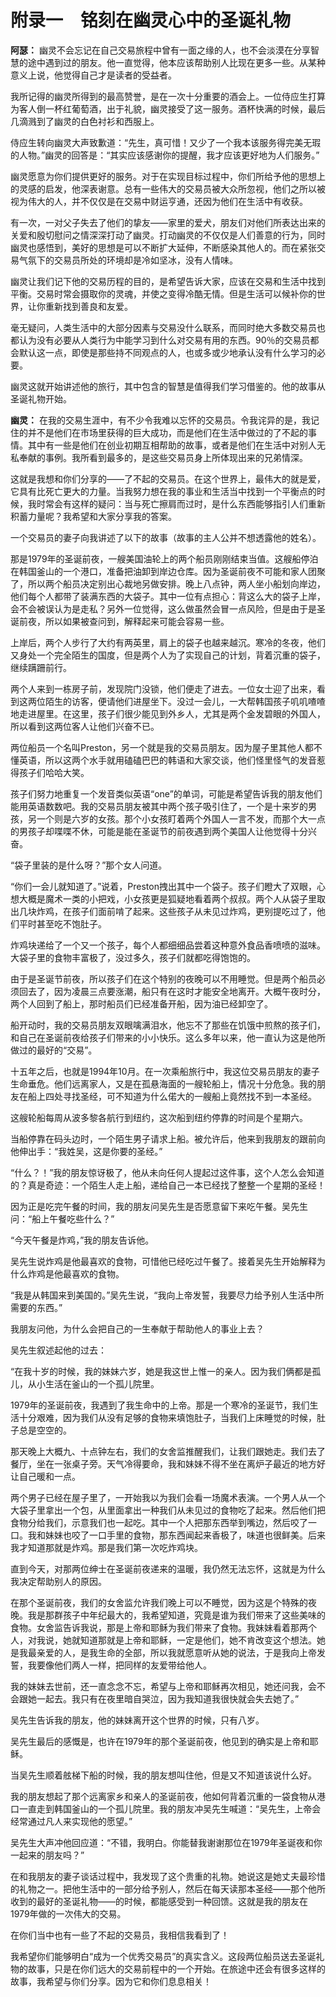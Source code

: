    

# 附录一　铭刻在幽灵心中的圣诞礼物

**阿瑟：** 幽灵不会忘记在自己交易旅程中曾有一面之缘的人，也不会淡漠在分享智慧的途中遇到过的朋友。他一直觉得，他本应该帮助别人比现在更多一些。从某种意义上说，他觉得自己才是读者的受益者。

我所记得的幽灵所得到的最高赞誉，是在一次十分重要的酒会上。一位侍应生打算为客人倒一杯红葡萄酒，出于礼貌，幽灵接受了这一服务。酒杯快满的时候，最后几滴溅到了幽灵的白色衬衫和西服上。

侍应生转向幽灵大声致歉道：“先生，真可惜！又少了一个我本该服务得完美无瑕的人物。”幽灵的回答是：“其实应该感谢你的提醒，我才应该更好地为人们服务。”

幽灵愿意为你们提供更好的服务。对于在实现目标过程中，你们所给予他的思想上的灵感的启发，他深表谢意。总有一些伟大的交易员被大众所忽视，他们之所以被视为伟大的人，并不仅仅是在交易中财运亨通，还因为他们在生活中有收获。

有一次，一对父子失去了他们的挚友——家里的爱犬，朋友们对他们所表达出来的关爱和殷切慰问之情深深打动了幽灵。打动幽灵的不仅仅是人们善意的行为，同时幽灵也感悟到，美好的思想是可以不断扩大延伸，不断感染其他人的。而在紧张交易气氛下的交易员所处的环境却是冷如坚冰，没有人情味。

幽灵让我们记下他的交易历程的目的，是希望告诉大家，应该在交易和生活中找到平衡。交易时常会摄取你的灵魂，并使之变得冷酷无情。但是生活可以候补你的世界，让你重新找到善良和友爱。

毫无疑问，人类生活中的大部分因素与交易没什么联系，而同时绝大多数交易员也都认为没有必要从人类行为中能学习到什么对交易有用的东西。90％的交易员都会默认这一点，即使是那些持不同观点的人，也或多或少地承认没有什么学习的必要。

幽灵这就开始讲述他的旅行，其中包含的智慧是值得我们学习借鉴的。他的故事从圣诞礼物开始。

**幽灵：** 在我的交易生涯中，有不少令我难以忘怀的交易员。令我诧异的是，我记住的并不是他们在市场里获得的巨大成功，而是他们在生活中做过的了不起的事情。其中有一些是他们在创业初期互相帮助的故事，或者是他们在生活中对别人无私奉献的事例。我所看到最多的，是这些交易员身上所体现出来的兄弟情深。

这就是我想和你们分享的——了不起的交易员。在这个世界上，最伟大的就是爱，它具有比死亡更大的力量。当我努力想在我的事业和生活当中找到一个平衡点的时候，我时常会有这样的疑问：当与死亡擦肩而过时，是什么东西能够指引人们重新积蓄力量呢？我希望和大家分享我的答案。

一个交易员的妻子向我讲述了以下的故事（故事的主人公并不想透露他的姓名）。

那是1979年的圣诞前夜，一艘美国油轮上的两个船员刚刚结束当值。这艘船停泊在韩国釜山的一个港口，准备把油卸到岸边仓库。因为圣诞前夜不可能和家人团聚了，所以两个船员决定别出心裁地另做安排。晚上八点钟，两人坐小船划向岸边，他们每个人都带了装满东西的大袋子。其中一位有点担心：背这么大的袋子上岸，会不会被误认为是走私？另外一位觉得，这么做虽然会冒一点风险，但是由于是圣诞前夜，所以如果被查问到，解释起来可能会容易一些。

上岸后，两个人步行了大约有两英里，肩上的袋子也越来越沉。寒冷的冬夜，他们又身处一个完全陌生的国度，但是两个人为了实现自己的计划，背着沉重的袋子，继续蹒跚前行。

两个人来到一栋房子前，发现院门没锁，他们便走了进去。一位女士迎了出来，看到这两位陌生的访客，便请他们进屋坐下。没过一会儿，一大帮韩国孩子叽叽喳喳地走进屋里。在这里，孩子们很少能见到外乡人，尤其是两个金发碧眼的外国人，所以看到这两位客人让他们兴奋不已。

两位船员一个名叫Preston，另一个就是我的交易员朋友。因为屋子里其他人都不懂英语，所以这两个水手就用磕磕巴巴的韩语和大家交谈，他们怪里怪气的发音惹得孩子们哈哈大笑。

孩子们努力地重复一个发音类似英语“one”的单词，可能是希望告诉我的朋友他们能用英语数数吧。我的交易员朋友被其中两个孩子吸引住了，一个是十来岁的男孩，另一个则是六岁的女孩。那个小女孩盯着两个外国人一言不发，而那个大一点的男孩子却喋喋不休，可能是能在圣诞节的前夜遇到两个美国人让他觉得十分兴奋。

“袋子里装的是什么呀？”那个女人问道。

“你们一会儿就知道了。”说着，Preston拽出其中一个袋子。孩子们瞪大了双眼，心想大概是魔术一类的小把戏，小女孩更是狐疑地看着两个叔叔。两个人从袋子里取出几块炸鸡，在孩子们面前啃了起来。这些孩子从未见过炸鸡，更别提吃过了，他们平时甚至吃不饱肚子。

炸鸡块递给了一个又一个孩子，每个人都细细品尝着这种意外食品香喷喷的滋味。大袋子里的食物丰富极了，没过多久，孩子们就都吃得饱饱的。

由于是圣诞节前夜，所以孩子们在这个特别的夜晚可以不用睡觉。但是两个船员必须回去了，因为凌晨三点要涨潮，船只有在这时才能安全地离开。大概午夜时分，两个人回到了船上，那时船员们已经准备开船，因为油已经卸空了。

船开动时，我的交易员朋友双眼噙满泪水，他忘不了那些在饥饿中煎熬的孩子们，和自己在圣诞前夜给孩子们带来的小小快乐。这么多年以来，他一直认为这是他所做过的最好的“交易”。

十五年之后，也就是1994年10月。在一次乘船旅行中，我这位交易员朋友的妻子生命垂危。他们远离家人，又是在孤悬海面的一艘轮船上，情况十分危急。我的朋友在船上四处寻找圣经，可不知道为什么偌大的一艘船上竟然找不到一本圣经。

这艘轮船每周从波多黎各航行到纽约，这次船到纽约停靠的时间是个星期六。

当船停靠在码头边时，一个陌生男子请求上船。被允许后，他来到我朋友的跟前向他伸出手：“我姓吴，这是你要的圣经。”

“什么？！”我的朋友惊讶极了，他从未向任何人提起过这件事，这个人怎么会知道的？真是奇迹：一个陌生人走上船，递给自己一本已经找了整整一个星期的圣经！

因为正是吃完午餐的时间，我的朋友问吴先生是否愿意留下来吃午餐。吴先生问：“船上午餐吃些什么？”

“今天午餐是炸鸡，”我的朋友告诉他。

吴先生说炸鸡是他最喜欢的食物，可惜他已经吃过午餐了。接着吴先生开始解释为什么炸鸡是他最喜欢的食物。

“我是从韩国来到美国的。”吴先生说，“我向上帝发誓，我要尽力给予别人生活中所需要的东西。”

我朋友问他，为什么会把自己的一生奉献于帮助他人的事业上去？

吴先生叙述起他的过去：

“在我十岁的时候，我的妹妹六岁，她是我这世上惟一的亲人。因为我们俩都是孤儿，从小生活在釜山的一个孤儿院里。

1979年的圣诞前夜，我遇到了我生命中的上帝。那是一个寒冷的圣诞节，我们生活十分艰难，因为我们从没有足够的食物来填饱肚子，当我们上床睡觉的时候，肚子总是空空的。

那天晚上大概九、十点钟左右，我们的女舍监推醒我们，让我们跟她走。我们去了餐厅，坐在一张桌子旁。天气冷得要命，我和妹妹不得不坐在离炉子最近的地方好让自己暖和一点。

两个男子已经在屋子里了，一开始我以为我们会看一场魔术表演。一个男人从一个大袋子里拿出一个包，从里面拿出一种我们从未见过的食物吃了起来。然后他们把食物分给我们，示意我们也一起吃。其中一个人把那东西举到嘴边，然后咬了一口。我和妹妹也咬了一口手里的食物，那东西闻起来香极了，味道也很鲜美。后来我才知道那就是炸鸡。那是我们第一次吃炸鸡块。

直到今天，对那两位绅士在圣诞前夜递来的温暖，我仍然无法忘怀，这就是为什么我决定帮助别人的原因。

在那个圣诞前夜，我们的女舍监允许我们晚上可以不睡觉，因为这是个特殊的夜晚。我是那群孩子中年纪最大的，我希望知道，究竟是谁为我们带来了这些美味的食物。女舍监告诉我说，那是上帝和耶稣为我们带来了食物。我妹妹看着那两个人，对我说，她就知道那就是上帝和耶稣，一定是他们，她不肯改变这个想法。她是我最亲爱的人，是我生命的全部，所以我就愿意听从她的说法，于是我向上帝发誓，我要像他们两人一样，把同样的友爱带给他人。

我的妹妹去世前，还一直念念不忘，希望与上帝和耶稣再次相见，她还问我，会不会跟她一起去。我只有在夜里暗自哭泣，因为我知道我很快就会失去她了。”

吴先生告诉我的朋友，他的妹妹离开这个世界的时候，只有八岁。

吴先生最后的感慨是，也许在1979年的那个圣诞前夜，他见到的确实是上帝和耶稣。

当吴先生顺着舷梯下船的时候，我的朋友想叫住他，但是又不知道该说什么好。

我的朋友想起了那个远离家乡和亲人的圣诞前夜，他如何背着沉重的一袋食物从港口一直走到韩国釜山的一个孤儿院里。我的朋友冲吴先生喊道：“吴先生，上帝会经常通过凡人来实现他的愿望。”

吴先生大声冲他回应道：“不错，我明白。你能替我谢谢那位在1979年圣诞夜和你一起来的朋友吗？”

在和我朋友的妻子谈话过程中，我发现了这个贵重的礼物。她说这是她丈夫最珍惜的礼物之一。把他生活中的一部分给予别人，然后在每天读那本圣经——那个他所收到的最好的圣诞礼物——的时候，都能感受到一种回馈。这就是我的朋友在1979年做的一次伟大的交易。

在你们当中也有一些了不起的交易员，我相信我看到了！

我希望你们能够明白“成为一个优秀交易员”的真实含义。这段两位船员送去圣诞礼物的故事，只是在你们远大的交易前程中的一个开始。在旅途中还会有很多这样的故事，我希望与你们分享。因为它和你们息息相关！
